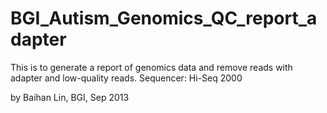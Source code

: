 # BGI_Autism_Genomics_QC_report_adapter

This is to generate a report of genomics data and remove reads with adapter and low-quality reads.
Sequencer: Hi-Seq 2000

by Baihan Lin, BGI, Sep 2013
